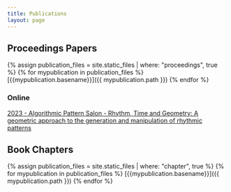 ```yaml
---
title: Publications
layout: page
---
```

## Proceedings Papers

{% assign publication_files = site.static_files | where: "proceedings", true %}
{% for mypublication in publication_files %}
  [{{mypublication.basename}}]({{ mypublication.path }})
{% endfor %}

### Online

[2023 - Algorithmic Pattern Salon - Rhythm, Time and Geometry: A geometric approach to the generation and manipulation of rhythmic patterns](https://alpaca.pubpub.org/pub/s96d870n/)

## Book Chapters

{% assign publication_files = site.static_files | where: "chapter", true %}
{% for mypublication in publication_files %}
  [{{mypublication.basename}}]({{ mypublication.path }})
{% endfor %}


